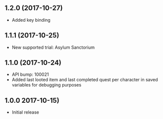 ## 1.2.0 (2017-10-27)
- Added key binding

## 1.1.1 (2017-10-25)
- New supported trial: Asylum Sanctorium

## 1.1.0 (2017-10-24)
- API bump: 100021
- Added last looted item and last completed quest per character in saved variables for debugging purposes

## 1.0.0 2017-10-15)
- Initial release